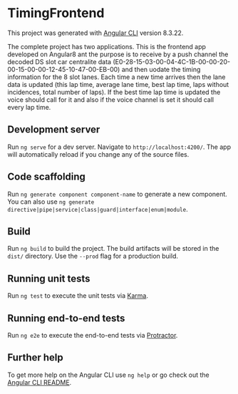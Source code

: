 # TimingFrontend

This project was generated with [Angular CLI](https://github.com/angular/angular-cli) version 8.3.22.

The complete project has two applications. This is the frontend app developed on Angular8 ant the purpose is to receive by a push channel the decoded DS slot car centralite data (E0-28-15-03-00-04-4C-1B-00-00-20-00-15-00-00-12-45-10-47-00-EB-00) and then uodate the timing information for the 8 slot lanes.
Each time a new time arrives then the lane data is updated (this lap time, average lane time, best lap time, laps without incidences, total number of laps).
If the best time lap time is updated the voice should call for it and also if the voice channel is set it should call every lap time.

## Development server

Run `ng serve` for a dev server. Navigate to `http://localhost:4200/`. The app will automatically reload if you change any of the source files.

## Code scaffolding

Run `ng generate component component-name` to generate a new component. You can also use `ng generate directive|pipe|service|class|guard|interface|enum|module`.

## Build

Run `ng build` to build the project. The build artifacts will be stored in the `dist/` directory. Use the `--prod` flag for a production build.

## Running unit tests

Run `ng test` to execute the unit tests via [Karma](https://karma-runner.github.io).

## Running end-to-end tests

Run `ng e2e` to execute the end-to-end tests via [Protractor](http://www.protractortest.org/).

## Further help

To get more help on the Angular CLI use `ng help` or go check out the [Angular CLI README](https://github.com/angular/angular-cli/blob/master/README.md).

